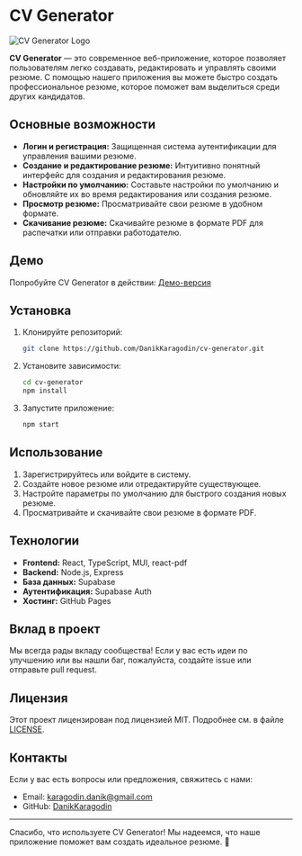 # CV Generator
![CV Generator Logo](https://github.com/user-attachments/assets/d0989fce-6c0e-4ffc-a101-05358e3239c8)

**CV Generator** — это современное веб-приложение, которое позволяет пользователям легко создавать, редактировать и управлять своими резюме. С помощью нашего приложения вы можете быстро создать профессиональное резюме, которое поможет вам выделиться среди других кандидатов.

## Основные возможности

- **Логин и регистрация:** Защищенная система аутентификации для управления вашими резюме.
- **Создание и редактирование резюме:** Интуитивно понятный интерфейс для создания и редактирования резюме.
- **Настройки по умолчанию:** Составьте настройки по умолчанию и обновляйте их во время редактирования или создания резюме.
- **Просмотр резюме:** Просматривайте свои резюме в удобном формате.
- **Скачивание резюме:** Скачивайте резюме в формате PDF для распечатки или отправки работодателю.

## Демо

Попробуйте CV Generator в действии: [Демо-версия](https://danikkaragodin.github.io/cv-generator/)

## Установка

1. Клонируйте репозиторий:
   ```bash
   git clone https://github.com/DanikKaragodin/cv-generator.git
   ```

2. Установите зависимости:
   ```bash
   cd cv-generator
   npm install
   ```

3. Запустите приложение:
   ```bash
   npm start
   ```

## Использование

1. Зарегистрируйтесь или войдите в систему.
2. Создайте новое резюме или отредактируйте существующее.
3. Настройте параметры по умолчанию для быстрого создания новых резюме.
4. Просматривайте и скачивайте свои резюме в формате PDF.

## Технологии

- **Frontend:** React, TypeScript, MUI, react-pdf
- **Backend:** Node.js, Express
- **База данных:** Supabase
- **Аутентификация:** Supabase Auth
- **Хостинг:** GitHub Pages

## Вклад в проект

Мы всегда рады вкладу сообщества! Если у вас есть идеи по улучшению или вы нашли баг, пожалуйста, создайте issue или отправьте pull request.

## Лицензия

Этот проект лицензирован под лицензией MIT. Подробнее см. в файле [LICENSE](LICENSE).

## Контакты

Если у вас есть вопросы или предложения, свяжитесь с нами:

- Email: [karagodin.danik@gmail.com](mailto:karagodin.danik@gmail.com)
- GitHub: [DanikKaragodin](https://github.com/DanikKaragodin)

---

Спасибо, что используете CV Generator! Мы надеемся, что наше приложение поможет вам создать идеальное резюме. 🚀
